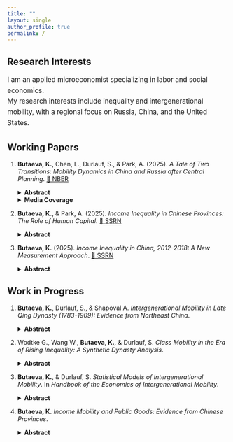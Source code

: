 ```yaml
---
title: ""
layout: single
author_profile: true
permalink: /
---
```

## Research Interests

<p style="font-size: 1.1em; line-height: 1.6; margin-bottom: 2em;">
  I am an applied microeconomist specializing in labor and social economics.<br>
  My research interests include inequality and intergenerational mobility, with a regional focus on Russia, China, and the United States.
</p>


## Working Papers

1.  **Butaeva, K.**, Chen, L., Durlauf, S., & Park, A. (2025). *A Tale of Two Transitions: Mobility Dynamics in China and Russia after Central Planning*. [🔗 NBER](https://papers.ssrn.com/sol3/papers.cfm?abstract_id=12345) 
    <details style="text-align: justify;">
    <summary style="list-style: disclosure-closed inside; display: list-item;"><strong>Abstract</strong></summary>
    This paper examines intergenerational mobility in China and Russia during their transitions from central planning to market systems. We consider mobility as movement captured by changes in status between parents and children. We provide estimates of overall mobility, which involves mobility during transition to a system's steady state, as well as steady state mobility, which captures long-run mobility independent of transitional dynamics or shifts in the marginal distribution of outcomes across generations. We further decompose overall mobility into structural and exchange components. We find that China exhibits more overall educational mobility than Russia mostly due to greater structural mobility, while Russia exhibits greater steady state educational mobility. In contrast, both the overall and steady state occupational mobility is similar in China and Russia. Comparing these results to the US, we find that steady state mobility in education is substantially higher in the US and Russia compared to China, but occupational steady state mobility is comparable in all three countries. 
    
    
    <figure style="float: right; width: 95%; margin-left: 20px; margin-bottom: 20px;">
      <img src="https://kobutaeva.github.io/assets/fig9_bcdp.png" alt="Main finding" style="width: 900px; height: auto;">
      <figcaption style="font-size: 1em; text-align: center;"><strong>Figure 9:</strong> Dynamics of overall, structural, and exchange educational mobility.</figcaption>
    </figure>

    <figure style="float: right; width: 95%; margin-left: 20px; margin-bottom: 20px;">
      <img src="https://kobutaeva.github.io/assets/fig16_bcdp.png" alt="Main finding" style="width: 900px; height: auto;">
      <figcaption style="font-size: 1em; text-align: center;"><strong>Figure 16:</strong> Dynamics of overall, structural, and exchange occupational mobility.</figcaption>
    </figure>
    </details>

    <details style="text-align: justify;">
    <summary style="list-style: disclosure-closed inside; display: list-item;"><strong>Media Coverage</strong></summary>
    The University of Chicago Harris School of Public Policy [🔗](https://harris.uchicago.edu/news-events/news/tale-two-transitions-new-harris-research-unpacks-intergenerational-mobility-china)<br>
    Becker Friedman Institute for Economics at University of Chicago [🔗](https://bfi.uchicago.edu/insights/a-tale-of-two-transitions-mobility-dynamics-in-china-and-russia-after-central-planning/)
    </details>


2.  **Butaeva, K.**, & Park, A. (2025). *Income Inequality in Chinese Provinces: The Role of Human Capital*. [🔗 SSRN](https://ssrn.com/abstract=5245777)  
    <details style="text-align: justify;">
    <summary style="list-style: disclosure-closed inside; display: list-item;"><strong>Abstract</strong></summary>
    In this paper, we conduct the first systematic empirical analysis of income inequality in China at the provincial level. Using data from the China Household Finance Survey (CHFS) and a semiparametric distribution model, we estimate Gini indices for Chinese provinces in 2012, 2014, 2016, and 2018. We find that differences in the "prices" and "quantities" of human capital are important factors in explaining differences in inequality between provinces. Poor provinces have higher levels of inequality because they have higher educational inequality, higher returns to schooling, and lower average educational attainment. We conclude that the reduction of existing interprovincial human capital gaps and the acceleration of labor market integration through appropriate government policies could reduce spatial disparities in inequality levels across regions and overall income inequality in China.
    
    <figure style="float: right; width: 95%; margin-left: 20px; margin-bottom: 20px;">
      <img src="https://kobutaeva.github.io/assets/fig_ch2.png" alt="Main finding" style="width: 900px; height: auto;">
      <figcaption style="font-size: 1em; text-align: center;"><strong>Figure 1:</strong> Gini index in Chinese provinces.</figcaption>
    </figure>

    <figure style="float: right; width: 95%; margin-left: 20px; margin-bottom: 20px;">
      <img src="https://kobutaeva.github.io/assets/fig3.png" alt="Main finding" style="width: 900px; height: auto;">
      <figcaption style="font-size: 1em; text-align: center;"><strong>Figure 3:</strong> Gini index and log(GRP pc) in Chinese provinces.</figcaption>
    </figure>
    </details>  


3.  **Butaeva, K.** (2025). *Income Inequality in China, 2012-2018: A New Measurement Approach*. [🔗 SSRN](https://ssrn.com/abstract=5185428)  
    <details style="text-align: justify;">
    <summary style="list-style: disclosure-closed inside; display: list-item;"><strong>Abstract</strong></summary>
    This paper applies new measurement procedures to the data from the China Household Finance Survey (CHFS) to estimate income inequality in China from 2012 to 2018. In this study, I also examine rural-urban and regional disparities in China, as well as income inequality in five provinces (Shanghai, Guangdong, Liaoning, Henan, and Gansu). The proposed estimation method aims to account for the sparse influential observations of the top income earners in the survey data and involves two main attributes. First, to approximate income distribution, I use a semiparametric density model, consisting of a nonparametric kernel density approximating the bulk and a Generalized Pareto Distribution (GPD) top tail. Second, to fit the parameters of the GPD, I suggest utilizing a Maximum Penalized Likelihood Estimator (MPLE) with a beta penalty function tuned to model the top income distribution. The results yield estimates of the Gini index in China of 0.616 in 2012, 0.604 in 2014, 0.581 in 2016, and 0.590 in 2018. These estimates are higher than those obtained by applying the same estimation procedures to the data from the China Family Panel Studies (CFPS) in a supplementary analysis in this paper. Nevertheless, the results are consistent with the Gini index estimates from the previous literature that relied on top income adjustments. Moreover, they are substantially higher than typical estimates, which are solely based on the household survey data.
    
    
    <figure style="float: right; width: 95%; margin-left: 20px; margin-bottom: 20px;">
      <img src="https://kobutaeva.github.io/assets/fig1_ch1.png" alt="Main finding" style="width: 900px; height: auto; clear: both">
      <figcaption style="font-size: 1em; text-align: center;"><strong>Figure 3:</strong> Gini index in China.</figcaption>
    </figure>
    <div style="clear: both;"></div>
    </details> 
    
 <div style="clear: both;"></div>

## Work in Progress

1.  **Butaeva, K.**, Durlauf, S., & Shapoval A. *Intergenerational Mobility in Late Qing Dynasty (1783-1909): Evidence from Northeast China*.
    <details style="text-align: justify;">
    <summary style="list-style: disclosure-closed inside; display: list-item;"><strong>Abstract</strong></summary>
    The paper examines intergenerational mobility during the last 130 years of the Qing dynasty. We identify two epochs within the 1783-1909 period of the Qing dynasty with different mobility dynamics. From 1783-1850, a stable mobility process appears to be present, leading to a convergence towards a steady state class distribution. The second epoch, 1850-1909, exhibits unstable class dynamics which continue to the end of the Qing dynasty.  The change in epochs is associated with the Opium Wars and Taiping Rebellion, demonstrating how the footprints of major crises in the late Qing era may be found in mobility dynamics. We further find that, in the decades preceding the end of the Qing dynasty, a sustained deterioration in rates of upward mobility and an sustained increased in rates of downward mobility.These are potential candidate mechanisms for the Qing dynasty's end. As such, we argue the basic facts of late Qing mobility may give insights into broad historical phenomena. 
    </details>

2.  Wodtke G., Wang W., **Butaeva, K.**, & Durlauf, S. *Class Mobility in the Era of Rising Inequality: A Synthetic Dynasty Analysis*.
    <details style="text-align: justify;">
    <summary style="list-style: disclosure-closed inside; display: list-item;"><strong>Abstract</strong></summary>
    Widely regarded as a barometer for equality of opportunity, intergenerational mobility has attracted renewed attention amid concerns that it may have declined in the wake of rising economic inequality since the 1970s. Although earlier research documents stability, or even modest increases, in mobility among cohorts who grew up or entered the labor market before this period, evidence for more recent cohorts is limited and highly inconsistent. This ambiguity is compounded by the nearly universal reliance on parametric models that impose restrictive assumptions on the pattern of change in mobility over time. We address these limitations by introducing a nonparametric approach to analyzing class mobility based on the ``synthetic dynasties" represented in Markov chains. This approach yields several new measures of mobility, including (i) steady-state mobility, defined as movement across classes in the Markov steady sate, where the marginal distribution of occupations is invariant, and (ii) intergenerational memory, which captures the rate at which the influence of class origins on destinations dissipates across generations. Applying these methods to data from the U.S., we find that both steady-state mobility and intergenerational memory have remained stable across cohorts born since 1945. This stability, however, masks offsetting class-specific trends. Among those from the upper and lower classes, movement has declined and memory has increased slightly. In contrast, among the middle classes, movement has risen and memory has weakened.
    </details>
    
3.  **Butaeva, K.**, & Durlauf, S. *Statistical Models of Intergenerational Mobility*. In *Handbook of the Economics of Intergenerational Mobility*.
    <details style="text-align: justify;">
    <summary style="list-style: disclosure-closed inside; display: list-item;"><strong>Abstract</strong></summary>
    This chapter will explore statistical measures of intergenerational mobility, using a stochastic process perspective to unify the many mobility statistics that have been employed by social scientists. While regression and Markov chain models will receive primary focus, we will consider new methods such as trajectory based mobility analysis as well. Particular attention will be given to the ways in which scalar mobility measures preserve or lose information relative to general characterizations of the probability distributions of adult outcomes conditional on features of their childhood and adolescence.
    </details>

4.  **Butaeva, K.** *Income Mobility and Public Goods: Evidence from Chinese Provinces*.
    <details style="text-align: justify;">
    <summary style="list-style: disclosure-closed inside; display: list-item;"><strong>Abstract</strong></summary>
    In this paper, I extend the Bergstrom, Blume, and Varian (1986) mo model of voluntary provision of public goods so that individuals also care about income mobility when deciding on their private contributions. To address this feature I incorporate an additional term in the individual utility function. This term accounts for the expected change in the distance between an individual's income rank and the mean income rank across time periods. I claim that a higher degree of mobility reduces the distance to mean income rank, which scales up the individual identification with society and raises the willingness to contribute to public goods. Using the data from the China Household Finance Survey (CHFS), I estimate income mobility in 29 Chinese provinces in 2014 and 2016 and test our theoretical predictions. I find that a narrower expected gap between an individual's income rank and the mean income rank in the future, reflecting a higher level of provincial mobility, strengthens the willingness of people to pay for environmental protection. These results are robust to controlling for the effects of income expectations, income inequality, and linguistic heterogeneity.
    </details>

 
    
